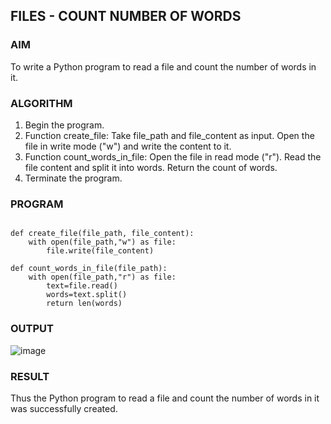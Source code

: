 
## FILES -  COUNT NUMBER OF WORDS 

### AIM  

To write a Python program to read a file and count the number of words in it.

### ALGORITHM

1. Begin the program.  
2. Function create_file:
   Take file_path and file_content as input.
   Open the file in write mode ("w") and write the content to it.
3. Function count_words_in_file:
   Open the file in read mode ("r").
   Read the file content and split it into words.
   Return the count of words.  
4. Terminate the program.

### PROGRAM

```

def create_file(file_path, file_content):
    with open(file_path,"w") as file:
        file.write(file_content)

def count_words_in_file(file_path):
    with open(file_path,"r") as file:
        text=file.read()
        words=text.split()
        return len(words)

```

### OUTPUT

![image](https://github.com/user-attachments/assets/32a1cdc5-86d9-49af-b229-99a46ae991f1)

### RESULT

Thus the Python program to read a file and count the number of words in it was successfully created.
